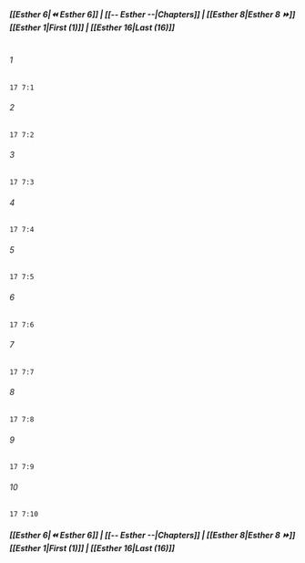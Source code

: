 
##### **[[Esther 6|⏪ Esther 6]] | [[-- Esther --|Chapters]] | [[Esther 8|Esther 8 ⏩]]**<br>**[[Esther 1|First (1)]] | [[Esther 16|Last (16)]]**<br><br>

###### 1
``` verse
17 7:1
```
###### 2
``` verse
17 7:2
```
###### 3
``` verse
17 7:3
```
###### 4
``` verse
17 7:4
```
###### 5
``` verse
17 7:5
```
###### 6
``` verse
17 7:6
```
###### 7
``` verse
17 7:7
```
###### 8
``` verse
17 7:8
```
###### 9
``` verse
17 7:9
```
###### 10
``` verse
17 7:10
```

##### **[[Esther 6|⏪ Esther 6]] | [[-- Esther --|Chapters]] | [[Esther 8|Esther 8 ⏩]]**<br>**[[Esther 1|First (1)]] | [[Esther 16|Last (16)]]**
